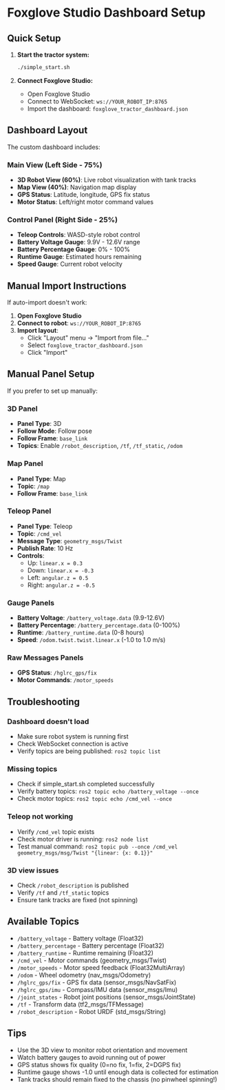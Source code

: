 # Foxglove Studio Dashboard Setup

## Quick Setup

1. **Start the tractor system:**
   ```bash
   ./simple_start.sh
   ```

2. **Connect Foxglove Studio:**
   - Open Foxglove Studio
   - Connect to WebSocket: `ws://YOUR_ROBOT_IP:8765`
   - Import the dashboard: `foxglove_tractor_dashboard.json`

## Dashboard Layout

The custom dashboard includes:

### Main View (Left Side - 75%)
- **3D Robot View (60%)**: Live robot visualization with tank tracks
- **Map View (40%)**: Navigation map display
- **GPS Status**: Latitude, longitude, GPS fix status
- **Motor Status**: Left/right motor command values

### Control Panel (Right Side - 25%)
- **Teleop Controls**: WASD-style robot control
- **Battery Voltage Gauge**: 9.9V - 12.6V range
- **Battery Percentage Gauge**: 0% - 100%
- **Runtime Gauge**: Estimated hours remaining
- **Speed Gauge**: Current robot velocity

## Manual Import Instructions

If auto-import doesn't work:

1. **Open Foxglove Studio**
2. **Connect to robot**: `ws://YOUR_ROBOT_IP:8765`
3. **Import layout**:
   - Click "Layout" menu → "Import from file..."
   - Select `foxglove_tractor_dashboard.json`
   - Click "Import"

## Manual Panel Setup

If you prefer to set up manually:

### 3D Panel
- **Panel Type**: 3D
- **Follow Mode**: Follow pose
- **Follow Frame**: `base_link`
- **Topics**: Enable `/robot_description`, `/tf`, `/tf_static`, `/odom`

### Map Panel  
- **Panel Type**: Map
- **Topic**: `/map`
- **Follow Frame**: `base_link`

### Teleop Panel
- **Panel Type**: Teleop  
- **Topic**: `/cmd_vel`
- **Message Type**: `geometry_msgs/Twist`
- **Publish Rate**: 10 Hz
- **Controls**:
  - Up: `linear.x = 0.3`
  - Down: `linear.x = -0.3` 
  - Left: `angular.z = 0.5`
  - Right: `angular.z = -0.5`

### Gauge Panels
- **Battery Voltage**: `/battery_voltage.data` (9.9-12.6V)
- **Battery Percentage**: `/battery_percentage.data` (0-100%)
- **Runtime**: `/battery_runtime.data` (0-8 hours)
- **Speed**: `/odom.twist.twist.linear.x` (-1.0 to 1.0 m/s)

### Raw Messages Panels
- **GPS Status**: `/hglrc_gps/fix` 
- **Motor Commands**: `/motor_speeds`

## Troubleshooting

### Dashboard doesn't load
- Make sure robot system is running first
- Check WebSocket connection is active
- Verify topics are being published: `ros2 topic list`

### Missing topics
- Check if simple_start.sh completed successfully
- Verify battery topics: `ros2 topic echo /battery_voltage --once`
- Check motor topics: `ros2 topic echo /cmd_vel --once`

### Teleop not working
- Verify `/cmd_vel` topic exists
- Check motor driver is running: `ros2 node list`
- Test manual command: `ros2 topic pub --once /cmd_vel geometry_msgs/msg/Twist "{linear: {x: 0.1}}"`

### 3D view issues
- Check `/robot_description` is published
- Verify `/tf` and `/tf_static` topics
- Ensure tank tracks are fixed (not spinning)

## Available Topics

- `/battery_voltage` - Battery voltage (Float32)
- `/battery_percentage` - Battery percentage (Float32) 
- `/battery_runtime` - Runtime remaining (Float32)
- `/cmd_vel` - Motor commands (geometry_msgs/Twist)
- `/motor_speeds` - Motor speed feedback (Float32MultiArray)
- `/odom` - Wheel odometry (nav_msgs/Odometry)
- `/hglrc_gps/fix` - GPS fix data (sensor_msgs/NavSatFix)
- `/hglrc_gps/imu` - Compass/IMU data (sensor_msgs/Imu)
- `/joint_states` - Robot joint positions (sensor_msgs/JointState)
- `/tf` - Transform data (tf2_msgs/TFMessage)
- `/robot_description` - Robot URDF (std_msgs/String)

## Tips

- Use the 3D view to monitor robot orientation and movement
- Watch battery gauges to avoid running out of power
- GPS status shows fix quality (0=no fix, 1=fix, 2=DGPS fix)
- Runtime gauge shows -1.0 until enough data is collected for estimation
- Tank tracks should remain fixed to the chassis (no pinwheel spinning!)